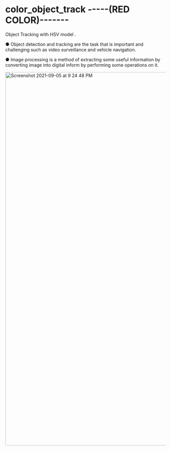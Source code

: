 # color_object_track   -----(RED COLOR)-------

Object Tracking with HSV model .

● Object detection and tracking are the task that is important and challenging such as video surveillance and vehicle navigation.

● Image processing is a method of extracting some useful information by converting image into digital inform by performing some operations on it.


<img width="1171" alt="Screenshot 2021-09-05 at 9 24 48 PM" src="https://user-images.githubusercontent.com/69350451/132133223-2dd8be76-5f34-49e5-9155-90f1b51ad7e4.png">
















